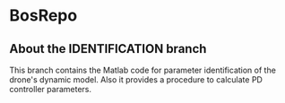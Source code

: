 # BosRepo

## About the IDENTIFICATION branch
This branch contains the Matlab code for parameter identification of the drone's dynamic model.
Also it provides a procedure to calculate PD controller parameters.
